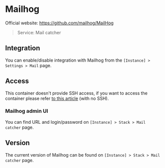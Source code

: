 # Mailhog

Official website: <a href="https://github.com/mailhog/MailHog" target="_blank">https://github.com/mailhog/MailHog</a>

> Service: Mail catcher

## Integration

You can enable/disable integration with Mailhog from the `[Instance] > Settings > Mail` page.

## Access 

This container doesn't provide SSH access, if you want to access the container please refer [to this article](access.md) (with no SSH).

### Mailhog admin UI

You can find URL and login/password on `[Instance] > Stack > Mail catcher` page.

## Version

The current version of Mailhog can be found on `[Instance] > Stack > Mail catcher` page.